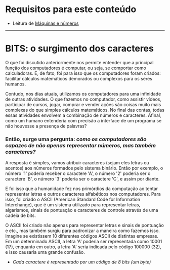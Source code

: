 # Requisitos para este conteúdo
- Leitura de <a href="https://github.com/FireguiQueen/CC50/blob/main/Week%200%20-%20Scratch/!Ci%C3%AAncia%20da%20computa%C3%A7%C3%A3o%20-%20M%C3%A1quinas%20e%20n%C3%BAmeros.md">Máquinas e números</a> 

________________________________________________

# BITS: o surgimento dos caracteres
O que foi discutido anteriormente nos permite entender que a principal função dos computadores é computar, ou seja, se comportar como calculadoras. E, de fato, foi para isso que os computadores foram criados: facilitar cálculos matemáticos demorados ou complexos para os seres humanos.

Contudo, nos dias atuais, utilizamos os computadores para uma infinidade de outras atividades. O que fazemos no computador, como assistir vídeos, participar de cursos, jogar, comprar e vender ações são coisas muito mais complexas do que simples cálculos matemáticos. No final das contas, todas essas atividades envolvem a combinação de números e caracteres. Afinal, como um humano entenderia com precisão a interface de um programa se não houvesse a presença de palavras?

### Então, surge uma pergunta: _como os computadores são capazes de não apenas representar números, mas também caracteres?_
A resposta é simples, vamos atribuir caracteres (sejam eles letras ou acentos) aos números formados pelo sistema binário. Então por exemplo, o número '1' poderia receber o caractere 'A', o número '2' poderia ser o caractere 'B', o número '3' poderia ser o caractere 'C', e assim por diante. 

E foi isso que a humanidade fez nos primórdios da computação ao tentar representar letras e outros caracteres alfabéticos nos computadores. Para isso, foi criado o ASCII (American Standard Code for Information Interchange), que é um sistema utilizado para representar letras, algarismos, sinais de pontuação e caracteres de controle através de uma cadeia de bits.

O ASCII foi criado não apenas para representar letras e sinais de pontuação e etc., mas também surgiu para padronizar a maneira como fazemos isso. Imagine se existissem 10 diferentes códigos ASCII de distintas empresas. Em um determinado ASCII, a letra 'A' poderia ser representada como 10001 (17), enquanto em outro, a letra 'A' seria indicada pelo código 100000 (32), e isso causaria uma grande confusão.
- _Cada caractere é representado por um código de 8 bits (um byte)_
